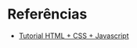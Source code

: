 # Referências

- [Tutorial HTML + CSS + Javascript](https://www.youtube.com/watch?v=PkADl0HubMY&list=LL)